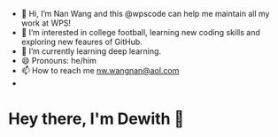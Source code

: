 - 👋 Hi, I’m Nan Wang and this @wpscode can help me maintain all my work at WPS!
- 👀 I’m interested in college football, learning new coding skills and exploring new feaures of GitHub.
- 🌱 I’m currently learning deep learning.
- 😄 Pronouns: he/him
- 📫 How to reach me nw.wangnan@aol.com
- 
<h1 align="left"> Hey there, I'm Dewith 👋 </h1>
<!---
wpscode/wpscode is a ✨ special ✨ repository because its `README.md` (this file) appears on your GitHub profile.
You can click the Preview link to take a look at your changes.
--->
